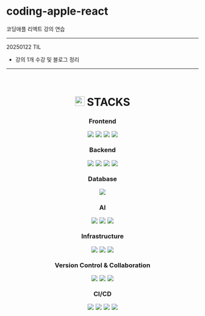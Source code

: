 # coding-apple-react

코딩애플 리액트 강의 연습

---

20250122 TIL 

- 강의 1개 수강 및 블로그 정리

---

 

<div align="center">
  <h1>
    <img src="https://raw.githubusercontent.com/Tarikul-Islam-Anik/Animated-Fluent-Emojis/master/Emojis/Objects/Books.png" alt="Books" width="25" height="25" /> STACKS
  </h1>
</div>

<div align="center">
  <!-- Frontend -->
  <h3>Frontend</h3>
  <div style="display: flex; justify-content: center; gap: 5px; flex-wrap: wrap;">
    <img src="https://img.shields.io/badge/react-61DAFB?style=flat-square&logo=react&logoColor=black">
    <img src="https://img.shields.io/badge/javascript-F7DF1E?style=flat-square&logo=javascript&logoColor=black">
    <img src="https://img.shields.io/badge/html5-E34F26?style=flat-square&logo=html5&logoColor=white">
    <img src="https://img.shields.io/badge/Kakao_Map_API-FFCD00?style=flat-square&logo=kakao&logoColor=black">
  </div>
  </div>

<!-- Backend -->

<div align="center">
<h3>Backend</h3>
  <div style="display: flex; justify-content: center; gap: 5px; flex-wrap: wrap;">
    <img src="https://img.shields.io/badge/java-007396?style=flat-square&logo=java&logoColor=white">
    <img src="https://img.shields.io/badge/springboot-6DB33F?style=flat-square&logo=springboot&logoColor=white">
    <img src="https://img.shields.io/badge/JPA-59666C?style=flat-square&logo=hibernate&logoColor=white">
    <img src="https://img.shields.io/badge/fastapi-009688?style=flat-square&logo=fastapi&logoColor=white">
  </div>
</div>
<!-- Database -->

<div align="center">
<h3>Database</h3>
  <div style="display: flex; justify-content: center; gap: 5px; flex-wrap: wrap;">
    <img src="https://img.shields.io/badge/mysql-4479A1?style=flat-square&logo=mysql&logoColor=white">
  </div>
  </div>

<!-- AI -->

<div align="center">
<h3>AI</h3>
  <div style="display: flex; justify-content: center; gap: 5px; flex-wrap: wrap;">
    <img src="https://img.shields.io/badge/pytorch-EE4C2C?style=flat-square&logo=pytorch&logoColor=white">
    <img src="https://img.shields.io/badge/YOLOv8-00FFFF?style=flat-square&logo=yolo&logoColor=black">
    <img src="https://img.shields.io/badge/EfficientNet-FF6F00?style=flat-square&logo=tensorflow&logoColor=white">
  </div>
</div>

<!-- Infrastructure -->

<div align="center">
<h3>Infrastructure</h3>
  <div style="display: flex; justify-content: center; gap: 5px; flex-wrap: wrap;">
    <img src="https://img.shields.io/badge/aws-232F3E?style=flat-square&logo=amazonaws&logoColor=white">
    <img src="https://img.shields.io/badge/docker-2496ED?style=flat-square&logo=docker&logoColor=white">
    <img src="https://img.shields.io/badge/jenkins-D24939?style=flat-square&logo=jenkins&logoColor=white">
  </div>
  </div>

<!-- Version Control & Collaboration -->

<div align="center">
<h3>Version Control & Collaboration</h3>
  <div style="display: flex; justify-content: center; gap: 5px; flex-wrap: wrap;">
    <img src="https://img.shields.io/badge/gitlab-FC6D26?style=flat-square&logo=gitlab&logoColor=white">
    <img src="https://img.shields.io/badge/jira-0052CC?style=flat-square&logo=jira&logoColor=white">
    <img src="https://img.shields.io/badge/notion-000000?style=flat-square&logo=notion&logoColor=white">
  </div>
  </div>

<!-- CI/CD -->

<div align="center">
<h3>CI/CD</h3>
  <div style="display: flex; justify-content: center; gap: 5px; flex-wrap: wrap;">
    <img src="https://img.shields.io/badge/jenkins-D24939?style=flat-square&logo=jenkins&logoColor=white">
    <img src="https://img.shields.io/badge/docker-2496ED?style=flat-square&logo=docker&logoColor=white">
    <img src="https://img.shields.io/badge/dockerhub-2496ED?style=flat-square&logo=docker&logoColor=white">
    <img src="https://img.shields.io/badge/gitlab-FC6D26?style=flat-square&logo=gitlab&logoColor=white">
    </div>
  </div>
  </div>
